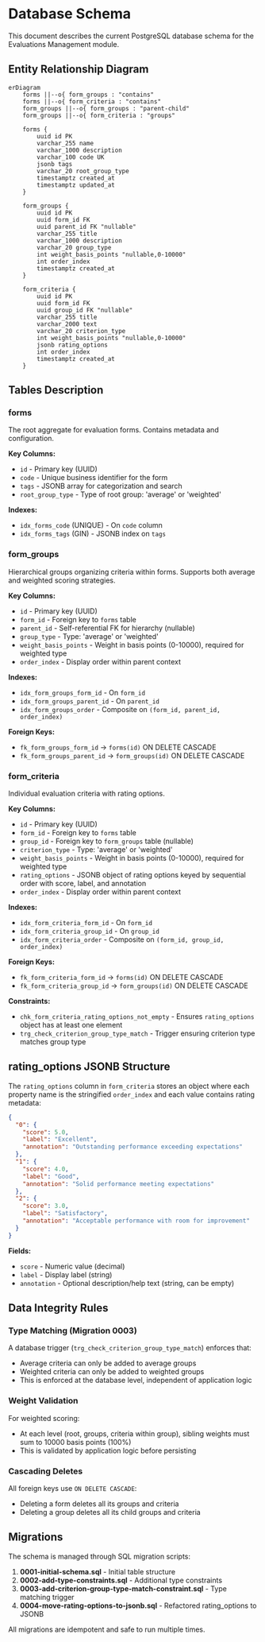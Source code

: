 # Database Schema

This document describes the current PostgreSQL database schema for the Evaluations Management module.

## Entity Relationship Diagram

```mermaid
erDiagram
    forms ||--o{ form_groups : "contains"
    forms ||--o{ form_criteria : "contains"
    form_groups ||--o{ form_groups : "parent-child"
    form_groups ||--o{ form_criteria : "groups"

    forms {
        uuid id PK
        varchar_255 name
        varchar_1000 description
        varchar_100 code UK
        jsonb tags
        varchar_20 root_group_type
        timestamptz created_at
        timestamptz updated_at
    }

    form_groups {
        uuid id PK
        uuid form_id FK
        uuid parent_id FK "nullable"
        varchar_255 title
        varchar_1000 description
        varchar_20 group_type
        int weight_basis_points "nullable,0-10000"
        int order_index
        timestamptz created_at
    }

    form_criteria {
        uuid id PK
        uuid form_id FK
        uuid group_id FK "nullable"
        varchar_255 title
        varchar_2000 text
        varchar_20 criterion_type
        int weight_basis_points "nullable,0-10000"
        jsonb rating_options
        int order_index
        timestamptz created_at
    }
```

## Tables Description

### forms

The root aggregate for evaluation forms. Contains metadata and configuration.

**Key Columns:**
- `id` - Primary key (UUID)
- `code` - Unique business identifier for the form
- `tags` - JSONB array for categorization and search
- `root_group_type` - Type of root group: 'average' or 'weighted'

**Indexes:**
- `idx_forms_code` (UNIQUE) - On `code` column
- `idx_forms_tags` (GIN) - JSONB index on `tags`

### form_groups

Hierarchical groups organizing criteria within forms. Supports both average and weighted scoring strategies.

**Key Columns:**
- `id` - Primary key (UUID)
- `form_id` - Foreign key to `forms` table
- `parent_id` - Self-referential FK for hierarchy (nullable)
- `group_type` - Type: 'average' or 'weighted'
- `weight_basis_points` - Weight in basis points (0-10000), required for weighted type
- `order_index` - Display order within parent context

**Indexes:**
- `idx_form_groups_form_id` - On `form_id`
- `idx_form_groups_parent_id` - On `parent_id`
- `idx_form_groups_order` - Composite on `(form_id, parent_id, order_index)`

**Foreign Keys:**
- `fk_form_groups_form_id` → `forms(id)` ON DELETE CASCADE
- `fk_form_groups_parent_id` → `form_groups(id)` ON DELETE CASCADE

### form_criteria

Individual evaluation criteria with rating options.

**Key Columns:**
- `id` - Primary key (UUID)
- `form_id` - Foreign key to `forms` table
- `group_id` - Foreign key to `form_groups` table (nullable)
- `criterion_type` - Type: 'average' or 'weighted'
- `weight_basis_points` - Weight in basis points (0-10000), required for weighted type
- `rating_options` - JSONB object of rating options keyed by sequential order with score, label, and annotation
- `order_index` - Display order within parent context

**Indexes:**
- `idx_form_criteria_form_id` - On `form_id`
- `idx_form_criteria_group_id` - On `group_id`
- `idx_form_criteria_order` - Composite on `(form_id, group_id, order_index)`

**Foreign Keys:**
- `fk_form_criteria_form_id` → `forms(id)` ON DELETE CASCADE
- `fk_form_criteria_group_id` → `form_groups(id)` ON DELETE CASCADE

**Constraints:**
- `chk_form_criteria_rating_options_not_empty` - Ensures `rating_options` object has at least one element
- `trg_check_criterion_group_type_match` - Trigger ensuring criterion type matches group type

## rating_options JSONB Structure

The `rating_options` column in `form_criteria` stores an object where each property name is the stringified `order_index` and each value contains rating metadata:

```json
{
  "0": {
    "score": 5.0,
    "label": "Excellent",
    "annotation": "Outstanding performance exceeding expectations"
  },
  "1": {
    "score": 4.0,
    "label": "Good",
    "annotation": "Solid performance meeting expectations"
  },
  "2": {
    "score": 3.0,
    "label": "Satisfactory",
    "annotation": "Acceptable performance with room for improvement"
  }
}
```

**Fields:**
- `score` - Numeric value (decimal)
- `label` - Display label (string)
- `annotation` - Optional description/help text (string, can be empty)

## Data Integrity Rules

### Type Matching (Migration 0003)

A database trigger (`trg_check_criterion_group_type_match`) enforces that:
- Average criteria can only be added to average groups
- Weighted criteria can only be added to weighted groups
- This is enforced at the database level, independent of application logic

### Weight Validation

For weighted scoring:
- At each level (root, groups, criteria within group), sibling weights must sum to 10000 basis points (100%)
- This is validated by application logic before persisting

### Cascading Deletes

All foreign keys use `ON DELETE CASCADE`:
- Deleting a form deletes all its groups and criteria
- Deleting a group deletes all its child groups and criteria

## Migrations

The schema is managed through SQL migration scripts:

1. **0001-initial-schema.sql** - Initial table structure
2. **0002-add-type-constraints.sql** - Additional type constraints
3. **0003-add-criterion-group-type-match-constraint.sql** - Type matching trigger
4. **0004-move-rating-options-to-jsonb.sql** - Refactored rating_options to JSONB

All migrations are idempotent and safe to run multiple times.
